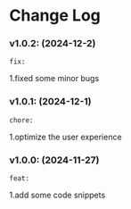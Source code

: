 # Change Log

### v1.0.2: (2024-12-2)

`fix:`

1.fixed some minor bugs

### v1.0.1: (2024-12-1)

`chore:`

1.optimize the user experience

### v1.0.0: (2024-11-27)

`feat:`

1.add some code snippets
